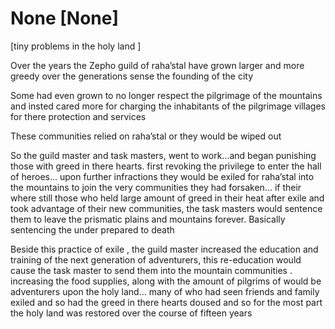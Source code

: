 # None [None]

[tiny problems in the holy land ] 

Over the years the Zepho guild of raha’stal have grown larger and more  greedy over the generations sense the founding of the city 

Some had even grown to no longer respect the pilgrimage of the mountains and insted cared more for charging the inhabitants of the pilgrimage villages for there protection and services 

These communities relied on raha’stal or they would be wiped out 

So the guild master and task masters, went to work...and began punishing those with greed in there hearts.  first revoking the privilege to enter the hall of heroes... upon further infractions they would be exiled for raha’stal into the mountains to join the very communities they had forsaken... if their where  still those who held large amount of greed in their heat after exile  and took advantage of their new communities, the task masters would sentence them to leave the prismatic plains and  mountains forever. Basically sentencing the under prepared  to death 

Beside this practice of exile , the guild master increased the education and training of the next generation of  adventurers, this re-education would cause the task master to send them   into the mountain communities .  increasing the food supplies, along with the amount of pilgrims of would be adventurers upon the holy land... many of who had seen friends and family exiled and so had the greed in there hearts doused and so for the most part the holy land was restored over the course of fifteen years
